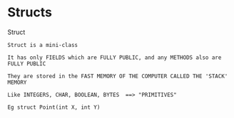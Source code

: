 # Structs

Struct

    Struct is a mini-class
    
    It has only FIELDS which are FULLY PUBLIC, and any METHODS also are FULLY PUBLIC
    
    They are stored in the FAST MEMORY OF THE COMPUTER CALLED THE 'STACK' MEMORY
    
    Like INTEGERS, CHAR, BOOLEAN, BYTES  ==> "PRIMITIVES" 
    
    Eg struct Point(int X, int Y)